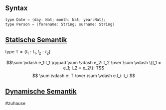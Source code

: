 ## Syntax
```csharp
type Date = {day: Nat; month: Nat; year:Nat};
type Person = {forename: String; surname: String}
```

## [Statische Semantik](Semantik.md#Statische%20Semantik)
$\text{type T}= \{l_1:t_1, l_2: t_2\}$


$$\sum \vdash e_1:t_1 \qquad \sum \vdash e_2: t_2 \over
\sum \vdash \{l_1 = e_1; l_2 = e_2\}: T$$
$$
\sum \vdash e: T \over
\sum \vdash e.l_i: t_i
$$
## [Dynamische Semantik](Semantik.md#Dynamische%20Semantik)
#zuhause 
$$$$
